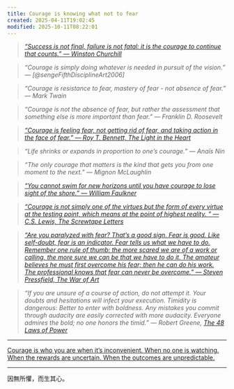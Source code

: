 ```yaml
---
title: Courage is knowing what not to fear
created: 2025-04-11T19:02:45
modified: 2025-10-11T08:22:01
---
```


> _[“Success is not final, failure is not fatal: it is the courage to continue that counts.” — Winston Churchill](https://www.youtube.com/watch?v=uuxMZL6ieWM)_

> _“Courage is simply doing whatever is needed in pursuit of the vision.” ― [@sengeFifthDisciplineArt2006]_

> _“Courage is resistance to fear, mastery of fear - not absence of fear.” — Mark Twain_

> _“Courage is not the absence of fear, but rather the assessment that something else is more important than fear.” — Franklin D. Roosevelt_

> _[“Courage is feeling fear, not getting rid of fear, and taking action in the face of fear.” — Roy T. Bennett, The Light in the Heart](https://www.goodreads.com/quotes/7913240-courage-is-feeling-fear-not-getting-rid-of-fear-and)_

> _“Life shrinks or expands in proportion to one’s courage.” — Anaïs Nin_

> _“The only courage that matters is the kind that gets you from one moment to the next.” — Mignon McLaughlin_

> _[“You cannot swim for new horizons until you have courage to lose sight of the shore.” — William Faulkner](https://www.goodreads.com/quotes/132400-you-cannot-swim-for-new-horizons-until-you-have-courage)_

> _[“Courage is not simply one of the virtues but the form of every virtue at the testing point, which means at the point of highest reality. ” ― C.S. Lewis, The Screwtape Letters](https://www.goodreads.com/quotes/37169-courage-is-not-simply-one-of-the-virtues-but-the)_

> _[“Are you paralyzed with fear? That’s a good sign. Fear is good. Like self-doubt, fear is an indicator. Fear tells us what we have to do. Remember one rule of thumb: the more scared we are of a work or calling, the more sure we can be that we have to do it. The amateur believes he must first overcome his fear; then he can do his work. The professional knows that fear can never be overcome.” ― Steven Pressfield, The War of Art](https://www.goodreads.com/work/quotes/722104)_

> _“If you are unsure of a course of action, do not attempt it. Your doubts and hesitations will infect your execution. Timidity is dangerous: Better to enter with boldness. Any mistakes you commit through audacity are easily corrected with more audacity. Everyone admires the bold; no one honors the timid.” ― Robert Greene, [The 48 Laws of Power](https://www.goodreads.com/work/quotes/1297604)_

---

[Courage is who you are when it’s inconvenient. When no one is watching. When the rewards are uncertain. When the outcomes are unpredictable.](https://x.com/SahilBloom/status/1910310140995416458)

---

因無所懼，而生其心。
